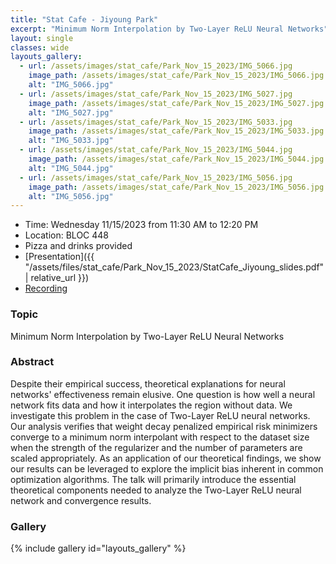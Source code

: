 ```yaml
---
title: "Stat Cafe - Jiyoung Park"
excerpt: "Minimum Norm Interpolation by Two-Layer ReLU Neural Networks"
layout: single
classes: wide
layouts_gallery:
  - url: /assets/images/stat_cafe/Park_Nov_15_2023/IMG_5066.jpg
    image_path: /assets/images/stat_cafe/Park_Nov_15_2023/IMG_5066.jpg
    alt: "IMG_5066.jpg"
  - url: /assets/images/stat_cafe/Park_Nov_15_2023/IMG_5027.jpg
    image_path: /assets/images/stat_cafe/Park_Nov_15_2023/IMG_5027.jpg
    alt: "IMG_5027.jpg"
  - url: /assets/images/stat_cafe/Park_Nov_15_2023/IMG_5033.jpg
    image_path: /assets/images/stat_cafe/Park_Nov_15_2023/IMG_5033.jpg
    alt: "IMG_5033.jpg"
  - url: /assets/images/stat_cafe/Park_Nov_15_2023/IMG_5044.jpg
    image_path: /assets/images/stat_cafe/Park_Nov_15_2023/IMG_5044.jpg
    alt: "IMG_5044.jpg"
  - url: /assets/images/stat_cafe/Park_Nov_15_2023/IMG_5056.jpg
    image_path: /assets/images/stat_cafe/Park_Nov_15_2023/IMG_5056.jpg
    alt: "IMG_5056.jpg"
---
```


- Time: Wednesday 11/15/2023 from 11:30 AM to 12:20 PM
- Location: BLOC 448
- Pizza and drinks provided
- [Presentation]({{ "/assets/files/stat_cafe/Park_Nov_15_2023/StatCafe_Jiyoung_slides.pdf" | relative_url }})
- [Recording](https://www.youtube.com/watch?v=2qdsazfSgE4)

### Topic
Minimum Norm Interpolation by Two-Layer ReLU Neural Networks

### Abstract
Despite their empirical success, theoretical explanations for neural networks' effectiveness remain elusive. One question is how well a neural network fits data and how it interpolates the region without data. We investigate this problem in the case of Two-Layer ReLU neural networks. Our analysis verifies that weight decay penalized empirical risk minimizers converge to a minimum norm interpolant with respect to the dataset size when the strength of the regularizer and the number of parameters are scaled appropriately. As an application of our theoretical findings, we show our results can be leveraged to explore the implicit bias inherent in common optimization algorithms. The talk will primarily introduce the essential theoretical components needed to analyze the Two-Layer ReLU neural network and convergence results.


### Gallery

{% include gallery id="layouts_gallery" %}
